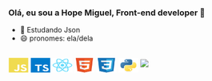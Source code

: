 ### Olá, eu sou a Hope Miguel, Front-end developer 👋

- 🌱 Estudando Json
- 😄 pronomes: ela/dela



<div style="display: inline_block"><br>
  <img align="center" alt="Hope-Js" height="30" width="40" src="https://raw.githubusercontent.com/devicons/devicon/master/icons/javascript/javascript-plain.svg">
  <img align="center" alt="Hope-Ts" height="30" width="40" src="https://raw.githubusercontent.com/devicons/devicon/master/icons/typescript/typescript-plain.svg">
  <img align="center" alt="Hope-React" height="30" width="40" src="https://raw.githubusercontent.com/devicons/devicon/master/icons/react/react-original.svg">
  <img align="center" alt="Hope-HTML" height="30" width="40" src="https://raw.githubusercontent.com/devicons/devicon/master/icons/html5/html5-original.svg">
  <img align="center" alt="Hope-CSS" height="30" width="40" src="https://raw.githubusercontent.com/devicons/devicon/master/icons/css3/css3-original.svg">
  <img align="center" alt="Hope-Python" height="30" width="40" src="https://raw.githubusercontent.com/devicons/devicon/master/icons/python/python-original.svg">
  <img src='https://cdn.jsdelivr.net/gh/devicons/devicon/icons/devicon/devicon-original.svg'>
</div>

